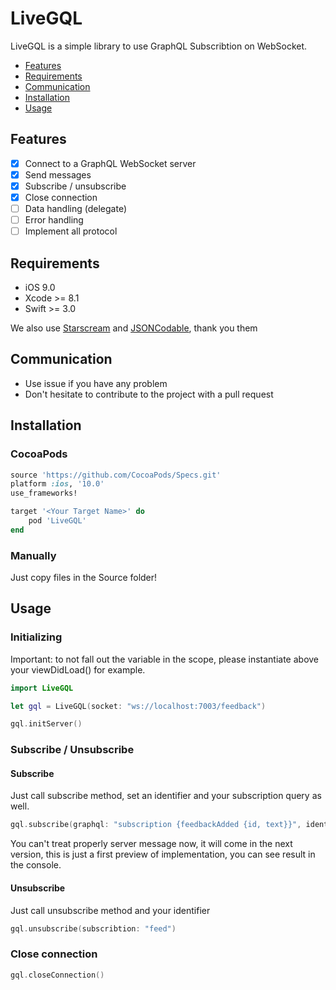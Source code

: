 # LiveGQL

LiveGQL is a simple library to use GraphQL Subscribtion on WebSocket.

- [Features](#features)
- [Requirements](#requirements)
- [Communication](#communication)
- [Installation](#installation)
- [Usage](#usage)

## Features

- [x] Connect to a GraphQL WebSocket server
- [x] Send messages
- [x] Subscribe / unsubscribe
- [x] Close connection
- [ ] Data handling (delegate)
- [ ] Error handling
- [ ] Implement all protocol

## Requirements

- iOS 9.0
- Xcode >= 8.1
- Swift >= 3.0

We also use [Starscream](https://github.com/daltoniam/Starscream) and [JSONCodable](https://github.com/matthewcheok/JSONCodable), thank you them

## Communication

- Use issue if you have any problem
- Don't hesitate to contribute to the project with a pull request

## Installation

### CocoaPods

```ruby
source 'https://github.com/CocoaPods/Specs.git'
platform :ios, '10.0'
use_frameworks!

target '<Your Target Name>' do
    pod 'LiveGQL'
end
```

### Manually

Just copy files in the Source folder!


## Usage

### Initializing

Important: to not fall out the variable in the scope, please instantiate above your viewDidLoad() for example.

```swift
import LiveGQL

let gql = LiveGQL(socket: "ws://localhost:7003/feedback")

gql.initServer()
```

### Subscribe / Unsubscribe

#### Subscribe

Just call subscribe method, set an identifier and your subscription query as well.

```swift
gql.subscribe(graphql: "subscription {feedbackAdded {id, text}}", identifier: "feed")
```

You can't treat properly server message now, it will come in the next version, this is just a first preview of implementation, you can see result in the console.

#### Unsubscribe

Just call unsubscribe method and your identifier

```swift
gql.unsubscribe(subscribtion: "feed")
```

### Close connection

```swift
gql.closeConnection()
```

